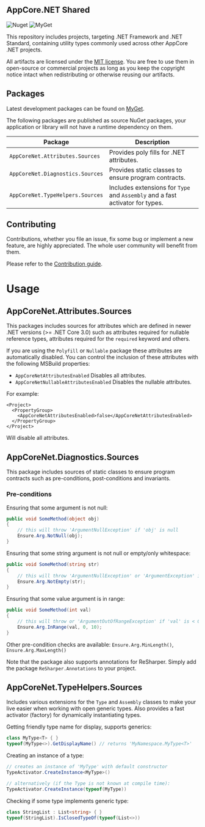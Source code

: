 AppCore.NET Shared
------------------

![Nuget](https://img.shields.io/nuget/v/AppCoreNet.Attributes.Sources?label=NuGet) ![MyGet](https://img.shields.io/myget/appcorenet/vpre/AppCoreNet.Attributes.Sources?label=MyGet)

This repository includes projects, targeting .NET Framework and .NET Standard, containing utility types commonly
used across other AppCore .NET projects.

All artifacts are licensed under the [MIT license](LICENSE). You are free to use them in open-source or commercial
projects as long as you keep the copyright notice intact when redistributing or otherwise reusing our artifacts.

## Packages

Latest development packages can be found on [MyGet](https://www.myget.org/gallery/appcorenet).

The following packages are published as source NuGet packages, your application or library will not
have a runtime dependency on them.

| Package                          | Description                                                                   |
|----------------------------------|-------------------------------------------------------------------------------|
| `AppCoreNet.Attributes.Sources`  | Provides poly fills for .NET attributes.                                      |
| `AppCoreNet.Diagnostics.Sources` | Provides static classes to ensure program contracts.                          |
| `AppCoreNet.TypeHelpers.Sources` | Includes extensions for `Type` and `Assembly` and a fast activator for types. |

## Contributing

Contributions, whether you file an issue, fix some bug or implement a new feature, are highly appreciated. The whole user community
will benefit from them.

Please refer to the [Contribution guide](CONTRIBUTING.md).

# Usage

## AppCoreNet.Attributes.Sources

This packages includes sources for attributes which are defined in newer .NET versions (>= .NET Core 3.0) such as
attributes required for nullable reference types, attributes required for the `required` keyword and others.

If you are using the `Polyfill` or `Nullable` package these attributes are automatically disabled. You can control the
inclusion of these attributes with the following MSBuild properties:

- `AppCoreNetAttributesEnabled`
  Disables all attributes.
- `AppCoreNetNullableAttributesEnabled`
  Disables the nullable attributes.

For example:

```msbuild
<Project>
  <PropertyGroup>
    <AppCoreNetAttributesEnabled>false</AppCoreNetAttributesEnabled>
  </PropertyGroup>
</Project>
```

Will disable all attributes.

## AppCoreNet.Diagnostics.Sources

This package includes sources of static classes to ensure program contracts such as pre-conditions, post-conditions and
invariants.

### Pre-conditions

Ensuring that some argument is not null:
```csharp
public void SomeMethod(object obj)
{
    // this will throw 'ArgumentNullException' if 'obj' is null
    Ensure.Arg.NotNull(obj);
}
```

Ensuring that some string argument is not null or empty/only whitespace:
```csharp
public void SomeMethod(string str)
{
    // this will throw 'ArgumentNullException' or 'ArgumentException' if 'str' is null or empty
    Ensure.Arg.NotEmpty(str);
}
```

Ensuring that some value argument is in range:
```csharp
public void SomeMethod(int val)
{
    // this will throw or 'ArgumentOutOfRangeException' if 'val' is < 0 || > 10
    Ensure.Arg.InRange(val, 0, 10);
}
```

Other pre-condition checks are available: `Ensure.Arg.MinLength()`, `Ensure.Arg.MaxLength()`

Note that the package also supports annotations for ReSharper. Simply add the package `ReSharper.Annotations` to your
project.

## AppCoreNet.TypeHelpers.Sources

Includes various extensions for the `Type` and `Assembly` classes to make your live easier when working
with open generic types. Also provides a fast activator (factory) for dynamically instantiating types.

Getting friendly type name for display, supports generics:
```csharp
class MyType<T> { }
typeof(MyType<>).GetDisplayName() // returns 'MyNamespace.MyType<T>'
```

Creating an instance of a type:

```csharp
// creates an instance of 'MyType' with default constructor
TypeActivator.CreateInstance<MyType>()

// alternatively (if the Type is not known at compile time):
TypeActivator.CreateInstance(typeof(MyType))
```

Checking if some type implements generic type:

```csharp
class StringList : List<string> { }
typeof(StringList).IsClosedTypeOf(typeof(List<>))
```
